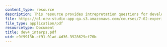 ```yaml
---
content_type: resource
description: This resource provides intrepretation questions for development day 4.
file: https://ol-ocw-studio-app-qa.s3.amazonaws.com/courses/7-02-experimental-biology-communication-spring-2005/c9f9913bcf9101ad4d363928629cf76b_dev4_interps.pdf
file_type: application/pdf
resourcetype: Document
title: dev4_interps.pdf
uid: c9f9913b-cf91-01ad-4d36-3928629cf76b
---
```

